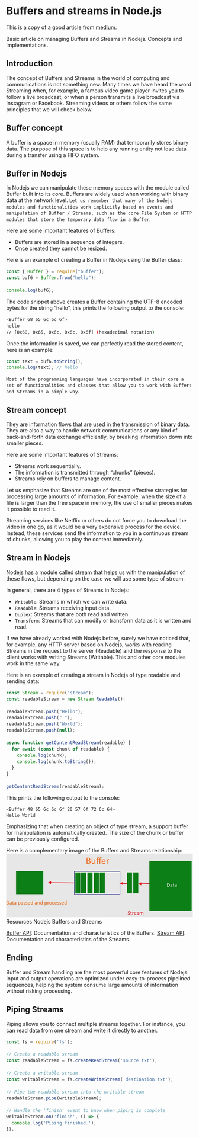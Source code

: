 # Buffers and streams in Node.js

This is a copy of a good article from [medium](https://medium.com/@diego.coder/buffers-and-streams-in-node-js-8cf094621dd9).

Basic article on managing Buffers and Streams in Nodejs. Concepts and implementations.

## Introduction

The concept of Buffers and Streams in the world of computing and communications is not something new. Many times we have heard the word Streaming when, for example, a famous video game player invites you to follow a live broadcast, or when a person transmits a live broadcast via Instagram or Facebook. Streaming videos or others follow the same principles that we will check below.

## Buffer concept

A buffer is a space in memory (usually RAM) that temporarily stores binary data. The purpose of this space is to help any running entity not lose data during a transfer using a FIFO system.

## Buffer in Nodejs

In Nodejs we can manipulate these memory spaces with the module called Buffer built into its core. Buffers are widely used when working with binary data at the network level. `Let us remember that many of the Nodejs modules and functionalities work implicitly based on events and manipulation of Buffer / Streams, such as the core File System or HTTP modules that store the temporary data flow in a Buffer`.

Here are some important features of Buffers:

- Buffers are stored in a sequence of integers.
- Once created they cannot be resized.

Here is an example of creating a Buffer in Nodejs using the Buffer class:

```js
const { Buffer } = require("buffer");
const buf6 = Buffer.from("hello");

console.log(buf6);
```

The code snippet above creates a Buffer containing the UTF-8 encoded bytes for the string “hello”, this prints the following output to the console:

```bash
<Buffer 68 65 6c 6c 6f>
hello
// [0x68, 0x65, 0x6c, 0x6c, 0x6f] (hexadecimal notation)
```

Once the information is saved, we can perfectly read the stored content, here is an example:

```js
const text = buf6.toString();
console.log(text); // hello
```

`Most of the programming languages have incorporated in their core a set of functionalities and classes that allow you to work with Buffers and Streams in a simple way`.

## Stream concept

They are information flows that are used in the transmission of binary data. They are also a way to handle network communications or any kind of back-and-forth data exchange efficiently, by breaking information down into smaller pieces.

Here are some important features of Streams:

- Streams work sequentially.
- The information is transmitted through “chunks” (pieces).
- Streams rely on buffers to manage content.

Let us emphasize that Streams are one of the most effective strategies for processing large amounts of information. For example, when the size of a file is larger than the free space in memory, the use of smaller pieces makes it possible to read it.

Streaming services like Netflix or others do not force you to download the video in one go, as it would be a very expensive process for the device. Instead, these services send the information to you in a continuous stream of chunks, allowing you to play the content immediately.

## Stream in Nodejs

Nodejs has a module called stream that helps us with the manipulation of these flows, but depending on the case we will use some type of stream.

In general, there are 4 types of Streams in Nodejs:

- `Writable`: Streams in which we can write data.
- `Readable`: Streams receiving input data.
- `Duplex`: Streams that are both read and written.
- `Transform`: Streams that can modify or transform data as it is written and read.

If we have already worked with Nodejs before, surely we have noticed that, for example, any HTTP server based on Nodejs, works with reading Streams in the request to the server (Readable) and the response to the client works with writing Streams (Writable). This and other core modules work in the same way.

Here is an example of creating a stream in Nodejs of type readable and sending data:

```js
const Stream = require("stream");
const readableStream = new Stream.Readable();

readableStream.push("Hello");
readableStream.push(" ");
readableStream.push("World");
readableStream.push(null);

async function getContentReadStream(readable) {
  for await (const chunk of readable) {
    console.log(chunk);
    console.log(chunk.toString());
  }
}

getContentReadStream(readableStream);
```

This prints the following output to the console:

```
<Buffer 48 65 6c 6c 6f 20 57 6f 72 6c 64>
Hello World
```

Emphasizing that when creating an object of type stream, a support buffer for manipulation is automatically created. The size of the chunk or buffer can be previously configured.

Here is a complementary image of the Buffers and Streams relationship:
![Kibana](./buffer.webp "Kibana1")
Resources Nodejs Buffers and Streams

[Buffer API](https://nodejs.org/api/buffer.html): Documentation and characteristics of the Buffers.
[Stream API](https://nodejs.org/api/stream.html): Documentation and characteristics of the Streams.
## Ending
Buffer and Stream handling are the most powerful core features of Nodejs. Input and output operations are optimized under easy-to-process pipelined sequences, helping the system consume large amounts of information without risking processing.

## Piping Streams

Piping allows you to connect multiple streams together. For instance, you can read data from one stream and write it directly to another.

```js
const fs = require('fs');

// Create a readable stream
const readableStream = fs.createReadStream('source.txt');

// Create a writable stream
const writableStream = fs.createWriteStream('destination.txt');

// Pipe the readable stream into the writable stream
readableStream.pipe(writableStream);

// Handle the 'finish' event to know when piping is complete
writableStream.on('finish', () => {
  console.log('Piping finished.');
});
```
